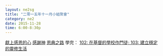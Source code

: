 ```yaml
---
layout: ne2sg
title: "二零一五年十一月小組聚會"
category: ne2
date: 2015-11-28
time: 6:00-8:30p
---
```

<span>[獻上感恩的心](http://www.youtube.com/watch?v=hrRKEk2FEDc)</span>
<span>[感謝神](http://www.youtube.com/watch?v=YpfwJAiFdJ4)</span>
<span>[恩典之路](http://www.youtube.com/watch?v=GN_9gOL6_hc)</span>
<span>學完： [102: 在基督的學校作門徒; 103: 建立穩定的靈修生活](/ne2/newman.html)</span>
